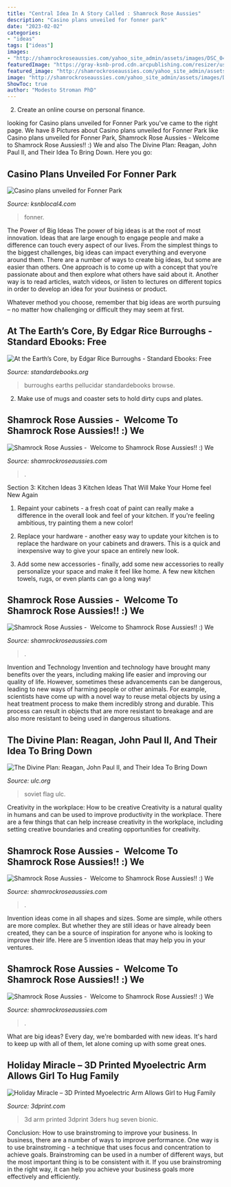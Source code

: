 ```yaml
---
title: "Central Idea In A Story Called : Shamrock Rose Aussies"
description: "Casino plans unveiled for fonner park"
date: "2023-02-02"
categories:
- "ideas"
tags: ["ideas"]
images:
- "http://shamrockroseaussies.com/yahoo_site_admin/assets/images/DSC_0433.265234316_std.JPG"
featuredImage: "https://gray-ksnb-prod.cdn.arcpublishing.com/resizer/usMzBjkKNdTP5l5Rh5YElxi_fr4=/980x0/smart/filters:quality(85)/cloudfront-us-east-1.images.arcpublishing.com/gray/KUCC26UHNRDORMSOSD3QAXRJHE.jpg"
featured_image: "http://shamrockroseaussies.com/yahoo_site_admin/assets/images/DSC_0061.262180039_std.JPG"
image: "http://shamrockroseaussies.com/yahoo_site_admin/assets/images/DSC_0068.262180537_std.JPG"
ShowToc: true
author: "Modesto Stroman PhD"
---
```



2. Create an online course on personal finance.

	

		
looking for Casino plans unveiled for Fonner Park you've came to the right page. We have 8 Pictures about Casino plans unveiled for Fonner Park like Casino plans unveiled for Fonner Park, Shamrock Rose Aussies - ﻿﻿﻿ Welcome to Shamrock Rose Aussies!! :) We and also The Divine Plan: Reagan, John Paul II, and Their Idea To Bring Down. Here you go:
		
    
## Casino Plans Unveiled For Fonner Park

<img loading=lazy src="https://gray-ksnb-prod.cdn.arcpublishing.com/resizer/usMzBjkKNdTP5l5Rh5YElxi_fr4=/980x0/smart/filters:quality(85)/cloudfront-us-east-1.images.arcpublishing.com/gray/KUCC26UHNRDORMSOSD3QAXRJHE.jpg" onerror="this.onerror=null;this.src='https://tse3.mm.bing.net/th?id=OIP.XAHArSM4wiPNyZpb0pfpQgHaFL&amp;pid=15.1';" alt="Casino plans unveiled for Fonner Park">

_Source: ksnblocal4.com_

>fonner. 

	

The Power of Big Ideas
The power of big ideas is at the root of most innovation. Ideas that are large enough to engage people and make a difference can touch every aspect of our lives. From the simplest things to the biggest challenges, big ideas can impact everything and everyone around them.
There are a number of ways to create big ideas, but some are easier than others. One approach is to come up with a concept that you’re passionate about and then explore what others have said about it. Another way is to read articles, watch videos, or listen to lectures on different topics in order to develop an idea for your business or product.

Whatever method you choose, remember that big ideas are worth pursuing – no matter how challenging or difficult they may seem at first.

    
## At The Earth’s Core, By Edgar Rice Burroughs - Standard Ebooks: Free

<img loading=lazy src="https://standardebooks.org/ebooks/edgar-rice-burroughs/at-the-earths-core/downloads/cover.jpg" onerror="this.onerror=null;this.src='https://tse2.mm.bing.net/th?id=OIP.ebRo0bcQrcOEKmJ2XM0p0gHaLG&amp;pid=15.1';" alt="At the Earth’s Core, by Edgar Rice Burroughs - Standard Ebooks: Free">

_Source: standardebooks.org_

>burroughs earths pellucidar standardebooks browse. 

	

2. Make use of mugs and coaster sets to hold dirty cups and plates.

    
## Shamrock Rose Aussies - ﻿﻿﻿ Welcome To Shamrock Rose Aussies!! :) We

<img loading=lazy src="http://shamrockroseaussies.com/yahoo_site_admin/assets/images/DSC_0061.262180039_std.JPG" onerror="this.onerror=null;this.src='https://tse4.mm.bing.net/th?id=OIP.F8ke_kyOo-K187VSgFiNLQHaFR&amp;pid=15.1';" alt="Shamrock Rose Aussies - ﻿﻿﻿ Welcome to Shamrock Rose Aussies!! :) We">

_Source: shamrockroseaussies.com_

>. 

	

Section 3: Kitchen Ideas
3 Kitchen Ideas That Will Make Your Home feel New Again
1. Repaint your cabinets - a fresh coat of paint can really make a difference in the overall look and feel of your kitchen. If you're feeling ambitious, try painting them a new color!

2. Replace your hardware - another easy way to update your kitchen is to replace the hardware on your cabinets and drawers. This is a quick and inexpensive way to give your space an entirely new look.

3. Add some new accessories - finally, add some new accessories to really personalize your space and make it feel like home. A few new kitchen towels, rugs, or even plants can go a long way!

    
## Shamrock Rose Aussies - ﻿﻿﻿ Welcome To Shamrock Rose Aussies!! :) We

<img loading=lazy src="http://shamrockroseaussies.com/yahoo_site_admin/assets/images/DSC_0289.95232924_std.jpg" onerror="this.onerror=null;this.src='https://tse3.mm.bing.net/th?id=OIP.z9znbskWlxOMTlFL4y3l4AHaF3&amp;pid=15.1';" alt="Shamrock Rose Aussies - ﻿﻿﻿ Welcome to Shamrock Rose Aussies!! :) We">

_Source: shamrockroseaussies.com_

>. 

	

Invention and Technology
Invention and technology have brought many benefits over the years, including making life easier and improving our quality of life. However, sometimes these advancements can be dangerous, leading to new ways of harming people or other animals. For example, scientists have come up with a novel way to reuse metal objects by using a heat treatment process to make them incredibly strong and durable. This process can result in objects that are more resistant to breakage and are also more resistant to being used in dangerous situations.

    
## The Divine Plan: Reagan, John Paul II, And Their Idea To Bring Down

<img loading=lazy src="https://www.ulc.org/assets/ulc/blog/soviet-flag.jpg" onerror="this.onerror=null;this.src='https://tse4.mm.bing.net/th?id=OIP.rMqJLAmX7srWLTjLyFlS5wHaE8&amp;pid=15.1';" alt="The Divine Plan: Reagan, John Paul II, and Their Idea To Bring Down">

_Source: ulc.org_

>soviet flag ulc. 

	

Creativity in the workplace: How to be creative
Creativity is a natural quality in humans and can be used to improve productivity in the workplace. There are a few things that can help increase creativity in the workplace, including setting creative boundaries and creating opportunities for creativity.

    
## Shamrock Rose Aussies - ﻿﻿﻿ Welcome To Shamrock Rose Aussies!! :) We

<img loading=lazy src="http://shamrockroseaussies.com/yahoo_site_admin/assets/images/DSC_0433.265234316_std.JPG" onerror="this.onerror=null;this.src='https://tse2.mm.bing.net/th?id=OIP.RsEh87HBiENrE9pefcF3VgHaGM&amp;pid=15.1';" alt="Shamrock Rose Aussies - ﻿﻿﻿ Welcome to Shamrock Rose Aussies!! :) We">

_Source: shamrockroseaussies.com_

>. 

	

Invention ideas come in all shapes and sizes. Some are simple, while others are more complex. But whether they are still ideas or have already been created, they can be a source of inspiration for anyone who is looking to improve their life. Here are 5 invention ideas that may help you in your ventures.

    
## Shamrock Rose Aussies - ﻿﻿﻿ Welcome To Shamrock Rose Aussies!! :) We

<img loading=lazy src="http://shamrockroseaussies.com/yahoo_site_admin/assets/images/DSC_0068.262180537_std.JPG" onerror="this.onerror=null;this.src='https://tse2.mm.bing.net/th?id=OIP.V-RERkFuis-2Tyv4JRb6HgHaFP&amp;pid=15.1';" alt="Shamrock Rose Aussies - ﻿﻿﻿ Welcome to Shamrock Rose Aussies!! :) We">

_Source: shamrockroseaussies.com_

>. 

	

What are big ideas?
Every day, we're bombarded with new ideas. It's hard to keep up with all of them, let alone coming up with some great ones.

    
## Holiday Miracle – 3D Printed Myoelectric Arm Allows Girl To Hug Family

<img loading=lazy src="http://3dprint.com/wp-content/uploads/2014/12/IMG_1304.jpg" onerror="this.onerror=null;this.src='https://tse4.mm.bing.net/th?id=OIP.e2HprvLYmijU7xGkSAVZtQHaNA&amp;pid=15.1';" alt="Holiday Miracle – 3D Printed Myoelectric Arm Allows Girl to Hug Family">

_Source: 3dprint.com_

>3d arm printed 3dprint 3ders hug seven bionic. 

	

Conclusion: How to use brainstroming to improve your business.
In business, there are a number of ways to improve performance. One way is to use brainstroming - a technique that uses focus and concentration to achieve goals. Brainstroming can be used in a number of different ways, but the most important thing is to be consistent with it. If you use brainstroming in the right way, it can help you achieve your business goals more effectively and efficiently.

